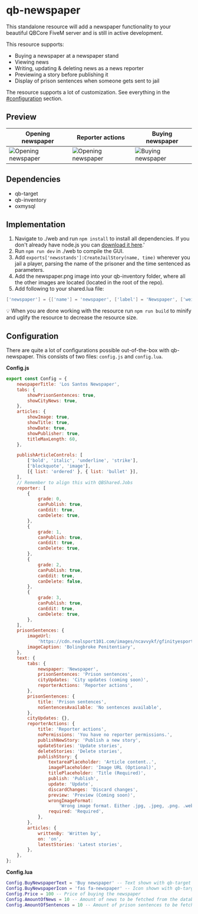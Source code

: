 # qb-newspaper

This standalone resource will add a newspaper functionality to your beautiful QBCore FiveM server and is still in active development.

This resource supports:

- Buying a newspaper at a newspaper stand
- Viewing news
- Writing, updating & deleting news as a news reporter
- Previewing a story before publishing it
- Display of prison sentences when someone gets sent to jail

The resource supports a lot of customization. See everything in the [#configuration](configuration) section.

## Preview
| Opening newspaper | Reporter actions | Buying newspaper |
|--------------------| --------------- | -----------------|
| ![Opening newspaper](https://i.imgur.com/zEXI3oh.png) | ![Opening newspaper](https://i.imgur.com/68pjuKY.png) | ![Buying newspaper](https://i.imgur.com/ounIQJY.png) |

## Dependencies
- qb-target
- qb-inventory
- oxmysql

## Implementation

1. Navigate to ./web and run `npm install` to install all dependencies. If you don't already have node.js you can [download it here](https://nodejs.org/en/download/).'
2. Run `npm run dev` in ./web to compile the GUI.
3. Add `exports['newsstands']:CreateJailStory(name, time)` wherever you jail a player, parsing the name of the prisoner and the time sentenced as parameters.
4. Add the newspaper.png image into your qb-inventory folder, where all the other images are located (located in the root of the repo).
5. Add following to your shared.lua file:

```lua
['newspaper'] = {['name'] = 'newspaper', ['label'] = 'Newspaper', ['weight'] = 10, ['type'] = 'item', ['image'] = 'newspaper.png', ['unique'] = false , ['useable'] = true, ['shouldClose'] = true, ['combinable'] = nil, ['description'] = 'Los Santos Newspaper'},
```

:bulb: When you are done working with the resource run `npm run build` to minify and uglify the resource to decrease the resource size.

## Configuration

There are quite a lot of configurations possible out-of-the-box with qb-newspaper. This consists of two files: `config.js` and `config.lua`.

**Config.js**
```js
export const Config = {
	newspaperTitle: 'Los Santos Newspaper',
	tabs: {
		showPrisonSentences: true,
		showCityNews: true,
	},
	articles: {
		showImage: true,
		showTitle: true,
		showDate: true,
		showPublisher: true,
		titleMaxLength: 60,
	},

	publishArticleControls: [
		['bold', 'italic', 'underline', 'strike'],
		['blockquote', 'image'],
		[{ list: 'ordered' }, { list: 'bullet' }],
	],
	// Remember to align this with QBShared.Jobs
	reporter: [
		{
			grade: 0,
			canPublish: true,
			canEdit: true,
			canDelete: true,
		},
		{
			grade: 1,
			canPublish: true,
			canEdit: true,
			canDelete: true,
		},
		{
			grade: 2,
			canPublish: true,
			canEdit: true,
			canDelete: false,
		},
		{
			grade: 3,
			canPublish: true,
			canEdit: true,
			canDelete: true,
		},
	],
	prisonSentences: {
		imageUrl:
			'https://cdn.realsport101.com/images/ncavvykf/gfinityesports/94d9c2c9e240b6b4e792a705ead0a0d188c1af47-808x455.png?w=686&h=386&auto=format',
		imageCaption: 'Bolingbroke Penitentiary',
	},
	text: {
		tabs: {
			newspaper: 'Newspaper',
			prisonSentences: 'Prison sentences',
			cityUpdates: 'City updates (coming soon)',
			reporterActions: 'Reporter actions',
		},
		prisonSentences: {
			title: 'Prison sentences',
			noSentencesAvailable: 'No sentences available',
		},
		cityUpdates: {},
		reporterActions: {
			title: 'Reporter actions',
			noPermissions: 'You have no reporter permissions.',
			publishNewStory: 'Publish a new story',
			updateStories: 'Update stories',
			deleteStories: 'Delete stories',
			publishStory: {
				textareaPlaceholder: 'Article content..',
				imagePlaceholder: 'Image URL (Optional)',
				titlePlaceholder: 'Title (Required)',
				publish: 'Publish',
				update: 'Update',
				discardChanges: 'Discard changes',
				preview: 'Preview (Coming soon)',
				wrongImageFormat:
					'Wrong image format. Either .jpg, .jpeg, .png. .webp, .avif, .gif, or .svg expected',
				required: 'Required',
			},
		},
		articles: {
			writtenBy: 'Written by',
			on: 'on',
			latestStories: 'Latest stories',
		},
	},
};

```

**Config.lua**
```lua
Config.BuyNewspaperText = 'Buy newspaper' -- Text shown with qb-target
Config.BuyNewspaperIcon = 'fas fa-newspaper' -- Icon shown with qb-target
Config.Price = 100 -- Price of buying the newspaper
Config.AmountOfNews = 10 -- Amount of news to be fetched from the database
Config.AmountOfSentences = 10 -- Amount of prison sentences to be fetched from the database
```

